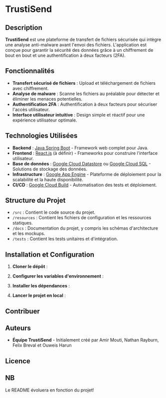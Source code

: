 # TrustiSend

## Description

**TrustiSend** est une plateforme de transfert de fichiers sécurisée qui intègre une analyse anti-malware avant l'envoi des fichiers. L'application est conçue pour garantir la sécurité des données grâce à un chiffrement de bout en bout et une authentification à deux facteurs (2FA).

## Fonctionnalités

- **Transfert sécurisé de fichiers** : Upload et téléchargement de fichiers avec chiffrement.
- **Analyse de malware** : Scanne les fichiers au préalable pour détecter et éliminer les menaces potentielles.
- **Authentification 2FA** : Authentification à deux facteurs pour sécuriser l'accès utilisateur.
- **Interface utilisateur intuitive** : Design simple et réactif pour une expérience utilisateur optimale.

## Technologies Utilisées

- **Backend** : [Java Spring Boot](https://spring.io/projects/spring-boot) - Framework web complet pour Java.
- **Frontend** : [React.js](https://reactjs.org/) (à définir) - Frameworks pour construire l'interface utilisateur.
- **Base de données** : [Google Cloud Datastore](https://cloud.google.com/datastore) ou [Google Cloud SQL](https://cloud.google.com/sql) - Solutions de stockage des données.
- **Infrastructure** : [Google App Engine](https://cloud.google.com/appengine) - Plateforme de déploiement pour la scalabilité et la haute disponibilité.
- **CI/CD** : [Google Cloud Build](https://cloud.google.com/build) - Automatisation des tests et déploiement.

## Structure du Projet

- `/src` : Contient le code source du projet.
- `/resources` : Contient les fichiers de configuration et les ressources statiques.
- `/docs` : Documentation du projet, y compris les schémas d'architecture et les mockups.
- `/tests` : Contient les tests unitaires et d'intégration.

## Installation et Configuration

1. **Cloner le dépôt** :

2. **Configurer les variables d'environnement** :


3. **Installer les dépendances** :


4. **Lancer le projet en local** :


## Contribuer


## Auteurs

- **Équipe TrustiSend** - Initialement créé par Amir Mouti, Nathan Rayburn, Felix Breval et Ouweis Harun

## Licence

## NB
Le README évoluera en fonction du projet!

